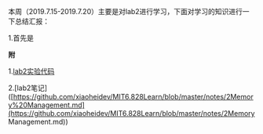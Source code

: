 本周（2019.7.15-2019.7.20）主要是对lab2进行学习，下面对学习的知识进行一下总结汇报：

1.首先是

**附**

1.[lab2实验代码](https://github.com/xiaoheidev/mit6.828/tree/master/lab2)

2.[lab2笔记]([https://github.com/xiaoheidev/MIT6.828Learn/blob/master/notes/2Memory%20Management.md](https://github.com/xiaoheidev/MIT6.828Learn/blob/master/notes/2Memory Management.md))